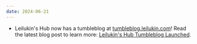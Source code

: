 ```yaml
---
date: 2024-06-21
---
```


* Leilukin's Hub now has a tumbleblog at [tumbleblog.leilukin.com](https://tumbleblog.leilukin.com/)! Read the latest blog post to learn more: [Leilukin's Hub Tumbleblog Launched](/blog/posts/2024-06-21-leilukins-hub-tumbleblog-launched).